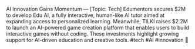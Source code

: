AI Innovation Gains Momentum — [Topic: Tech] Edumentors secures $2M to develop Edu AI, a fully interactive, human-like AI tutor aimed at expanding access to personalized learning. Meanwhile, TILKI raises $2.2M to launch an AI-powered game creation platform that enables users to build interactive games without coding. These investments highlight growing support for AI-driven education and creative tools. #tech #AI #innovation 🤖